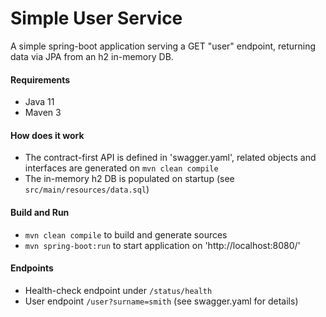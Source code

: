 # Simple User Service

A simple spring-boot application serving a GET "user" endpoint, returning data via JPA from an h2 in-memory DB.

#### Requirements
* Java 11
* Maven 3

#### How does it work
* The contract-first API is defined in 'swagger.yaml', related objects and interfaces are generated on `mvn clean compile`
* The in-memory h2 DB is populated on startup (see `src/main/resources/data.sql`)

#### Build and Run
* `mvn clean compile` to build and generate sources
* `mvn spring-boot:run` to start application on 'http://localhost:8080/'

#### Endpoints

* Health-check endpoint under `/status/health`
* User endpoint `/user?surname=smith` (see swagger.yaml for details)